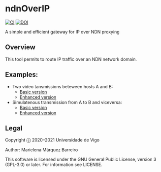 ndnOverIP
======
[![CI](https://github.com/ICARUS-ICN/ndnOverIP/actions/workflows/ci.yml/badge.svg)](https://github.com/ICARUS-ICN/ndnOverIP/actions/workflows/ci.yml) [![DOI](https://zenodo.org/badge/378873656.svg)](https://zenodo.org/doi/10.5281/zenodo.10912337)



A simple and efficient gateway for IP over NDN proxying

## Overview

This tool permits to route IP traffic over an NDN network domain.

## Examples:

  * Two video tansmissions beteween hosts A and B:
    * [Basic version](https://drive.google.com/file/d/1TAVM7KUprl5nAdRIjqvKADDX9WsbYZnP/view?usp=sharing)
    * [Enhanced version](https://drive.google.com/file/d/1Kv5yM74xkdLskIXb1Vfu7jEsX9x39bif/view?usp=sharing)
  * Simulatenous transmission from A to B and viceversa:
    * [Basic version](https://drive.google.com/file/d/18FsKos2eFNdDB9RRuxhIV93_rH7_JlcQ/view?usp=sharing)
    * [Enhanced version](https://drive.google.com/file/d/1jm95dz2ePNdncjj-PcePjvrij9czmbu4/view?usp=sharing)
  
## Legal
Copyright ⓒ 2020–2021 Universidade de Vigo

Author: Marielena Márquez Barreiro

This software is licensed under the GNU General Public License, version 3 (GPL-3.0) or later. For information see LICENSE.

